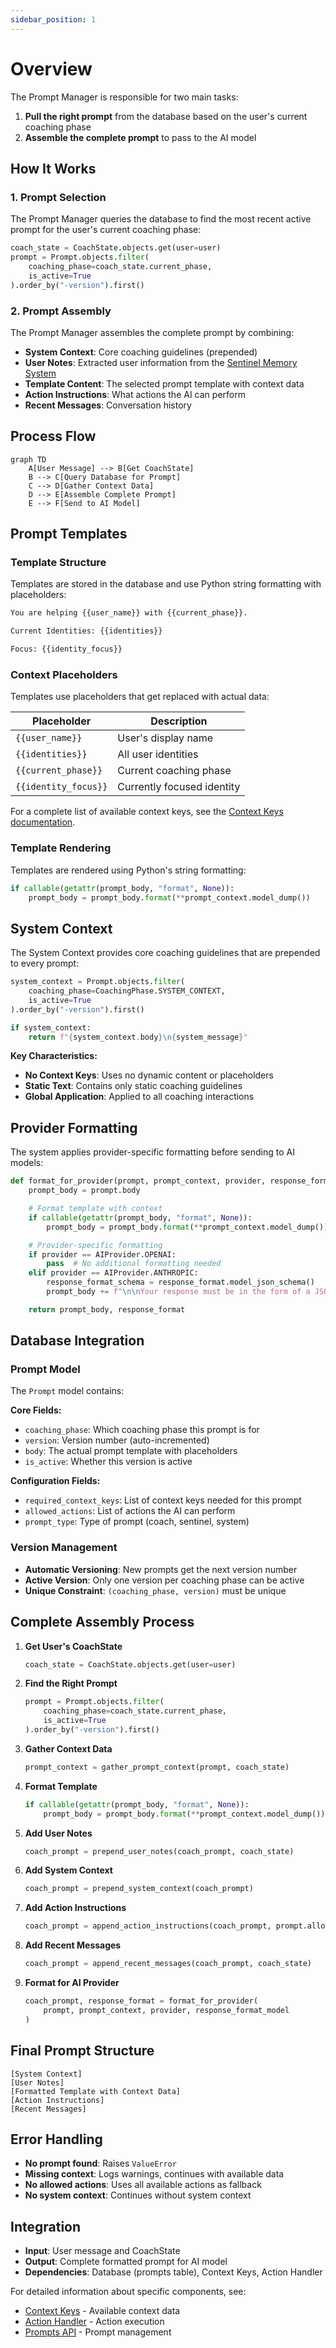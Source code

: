 ```yaml
---
sidebar_position: 1
---
```


# Overview

The Prompt Manager is responsible for two main tasks:

1. **Pull the right prompt** from the database based on the user's current coaching phase
2. **Assemble the complete prompt** to pass to the AI model

## How It Works

### 1. Prompt Selection

The Prompt Manager queries the database to find the most recent active prompt for the user's current coaching phase:

```python
coach_state = CoachState.objects.get(user=user)
prompt = Prompt.objects.filter(
    coaching_phase=coach_state.current_phase,
    is_active=True
).order_by("-version").first()
```

### 2. Prompt Assembly

The Prompt Manager assembles the complete prompt by combining:

- **System Context**: Core coaching guidelines (prepended)
- **User Notes**: Extracted user information from the [Sentinel Memory System](../sentinel/overview)
- **Template Content**: The selected prompt template with context data
- **Action Instructions**: What actions the AI can perform
- **Recent Messages**: Conversation history

## Process Flow

```mermaid
graph TD
    A[User Message] --> B[Get CoachState]
    B --> C[Query Database for Prompt]
    C --> D[Gather Context Data]
    D --> E[Assemble Complete Prompt]
    E --> F[Send to AI Model]
```

## Prompt Templates

### Template Structure

Templates are stored in the database and use Python string formatting with placeholders:

```markdown
You are helping {{user_name}} with {{current_phase}}.

Current Identities: {{identities}}

Focus: {{identity_focus}}
```

### Context Placeholders

Templates use placeholders that get replaced with actual data:

| Placeholder          | Description                |
| -------------------- | -------------------------- |
| `{{user_name}}`      | User's display name        |
| `{{identities}}`     | All user identities        |
| `{{current_phase}}`  | Current coaching phase     |
| `{{identity_focus}}` | Currently focused identity |

For a complete list of available context keys, see the [Context Keys documentation](context-keys/overview).

### Template Rendering

Templates are rendered using Python's string formatting:

```python
if callable(getattr(prompt_body, "format", None)):
    prompt_body = prompt_body.format(**prompt_context.model_dump())
```

## System Context

The System Context provides core coaching guidelines that are prepended to every prompt:

```python
system_context = Prompt.objects.filter(
    coaching_phase=CoachingPhase.SYSTEM_CONTEXT,
    is_active=True
).order_by("-version").first()

if system_context:
    return f"{system_context.body}\n{system_message}"
```

**Key Characteristics:**

- **No Context Keys**: Uses no dynamic content or placeholders
- **Static Text**: Contains only static coaching guidelines
- **Global Application**: Applied to all coaching interactions

## Provider Formatting

The system applies provider-specific formatting before sending to AI models:

```python
def format_for_provider(prompt, prompt_context, provider, response_format):
    prompt_body = prompt.body

    # Format template with context
    if callable(getattr(prompt_body, "format", None)):
        prompt_body = prompt_body.format(**prompt_context.model_dump())

    # Provider-specific formatting
    if provider == AIProvider.OPENAI:
        pass  # No additional formatting needed
    elif provider == AIProvider.ANTHROPIC:
        response_format_schema = response_format.model_json_schema()
        prompt_body += f"\n\nYour response must be in the form of a JSON object.\n{response_format_schema}"

    return prompt_body, response_format
```

## Database Integration

### Prompt Model

The `Prompt` model contains:

**Core Fields:**

- `coaching_phase`: Which coaching phase this prompt is for
- `version`: Version number (auto-incremented)
- `body`: The actual prompt template with placeholders
- `is_active`: Whether this version is active

**Configuration Fields:**

- `required_context_keys`: List of context keys needed for this prompt
- `allowed_actions`: List of actions the AI can perform
- `prompt_type`: Type of prompt (coach, sentinel, system)

### Version Management

- **Automatic Versioning**: New prompts get the next version number
- **Active Version**: Only one version per coaching phase can be active
- **Unique Constraint**: `(coaching_phase, version)` must be unique

## Complete Assembly Process

1. **Get User's CoachState**

   ```python
   coach_state = CoachState.objects.get(user=user)
   ```

2. **Find the Right Prompt**

   ```python
   prompt = Prompt.objects.filter(
       coaching_phase=coach_state.current_phase,
       is_active=True
   ).order_by("-version").first()
   ```

3. **Gather Context Data**

   ```python
   prompt_context = gather_prompt_context(prompt, coach_state)
   ```

4. **Format Template**

   ```python
   if callable(getattr(prompt_body, "format", None)):
       prompt_body = prompt_body.format(**prompt_context.model_dump())
   ```

5. **Add User Notes**

   ```python
   coach_prompt = prepend_user_notes(coach_prompt, coach_state)
   ```

6. **Add System Context**

   ```python
   coach_prompt = prepend_system_context(coach_prompt)
   ```

7. **Add Action Instructions**

   ```python
   coach_prompt = append_action_instructions(coach_prompt, prompt.allowed_actions)
   ```

8. **Add Recent Messages**

   ```python
   coach_prompt = append_recent_messages(coach_prompt, coach_state)
   ```

9. **Format for AI Provider**
   ```python
   coach_prompt, response_format = format_for_provider(
       prompt, prompt_context, provider, response_format_model
   )
   ```

## Final Prompt Structure

```
[System Context]
[User Notes]
[Formatted Template with Context Data]
[Action Instructions]
[Recent Messages]
```

## Error Handling

- **No prompt found**: Raises `ValueError`
- **Missing context**: Logs warnings, continues with available data
- **No allowed actions**: Uses all available actions as fallback
- **No system context**: Continues without system context

## Integration

- **Input**: User message and CoachState
- **Output**: Complete formatted prompt for AI model
- **Dependencies**: Database (prompts table), Context Keys, Action Handler

For detailed information about specific components, see:

- [Context Keys](context-keys/overview) - Available context data
- [Action Handler](../action-handler/overview) - Action execution
- [Prompts API](../../api/endpoints/prompts) - Prompt management
